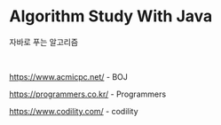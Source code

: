# Algorithm Study With Java

자바로 푸는 알고리즘

</br>

<https://www.acmicpc.net/> - BOJ </br>

<https://programmers.co.kr/> - Programmers </br>

<https://www.codility.com/> - codility
